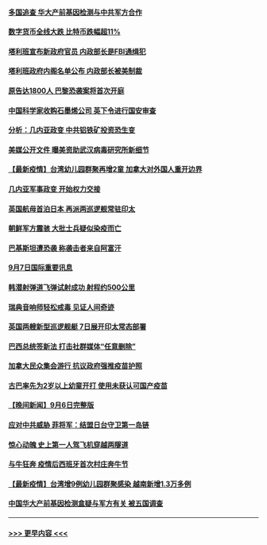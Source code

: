 #### [多国追查 华大产前基因检测与中共军方合作](../pages/prog202/a103210481.md?t=09080451) 
#### [数字货币全线大跌 比特币跌幅超11%](../pages/prog202/a103210475.md?t=09080451) 
#### [塔利班宣布新政府官员 内政部长是FBI通缉犯](../pages/prog202/a103210451.md?t=09080451) 
#### [塔利班政府内阁名单公布 内政部长被美制裁](../pages/prog202/a103210341.md?t=09080451) 
#### [原告达1800人 巴黎恐袭案将首次开庭](../pages/prog202/a103210301.md?t=09080451) 
#### [中国科学家收购石墨烯公司 英下令进行国安审查](../pages/prog202/a103210232.md?t=09080451) 
#### [分析：几内亚政变 中共铝铁矿投资恐生变](../pages/prog202/a103210257.md?t=09080451) 
#### [美媒公开文件 曝美资助武汉病毒研究所新细节](../pages/prog202/a103210139.md?t=09080451) 
#### [【最新疫情】台湾幼儿园群聚再增2童 加拿大对外国人重开边界](../pages/prog202/a103210226.md?t=09080451) 
#### [几内亚军事政变 开始权力交接](../pages/prog202/a103210207.md?t=09080451) 
#### [英国航母首泊日本 再派两巡逻舰常驻印太](../pages/prog202/a103210176.md?t=09080451) 
#### [朝鲜军方震骇 大批士兵疑似染疫而亡](../pages/prog202/a103210076.md?t=09080451) 
#### [巴基斯坦遭恐袭 称袭击者来自阿富汗](../pages/prog202/a103210098.md?t=09080451) 
#### [9月7日国际重要讯息](../pages/prog202/a103209950.md?t=09080451) 
#### [韩潜射弹道飞弹试射成功 射程约500公里](../pages/prog202/a103209897.md?t=09080451) 
#### [瑞典音响师轻松戒毒 见证人间奇迹](../pages/prog202/a103209905.md?t=09080451) 
#### [英国两艘新型巡逻舰艇 7日展开印太常态部署](../pages/prog202/a103209823.md?t=09080451) 
#### [巴西总统签新法 打击社群媒体“任意删除”](../pages/prog202/a103209815.md?t=09080451) 
#### [加拿大民众集会游行 抗议政府强推疫苗护照](../pages/prog202/a103209555.md?t=09080451) 
#### [古巴率先为2岁以上幼童开打 使用未获认可国产疫苗](../pages/prog202/a103209729.md?t=09080451) 
#### [【晚间新闻】9月6日完整版](../pages/prog202/a103209583.md?t=09080451) 
#### [应对中共威胁 菲将军：结盟日台守卫第一岛链](../pages/prog202/a103209538.md?t=09080451) 
#### [惊心动魄 史上第一人驾飞机穿越两隧道](../pages/prog202/a103209438.md?t=09080451) 
#### [与牛狂奔 疫情后西班牙首次村庄奔牛节](../pages/prog202/a103209436.md?t=09080451) 
#### [【最新疫情】台湾增9例幼儿园群聚感染 越南新增1.3万多例](../pages/prog202/a103209416.md?t=09080451) 
#### [中国华大产前基因检测盒疑与军方有关 被五国调查](../pages/prog202/a103209324.md?t=09080451) 

----
#### [ >>> 更早内容 <<< ](../indexes/prog202-earlier.md)
